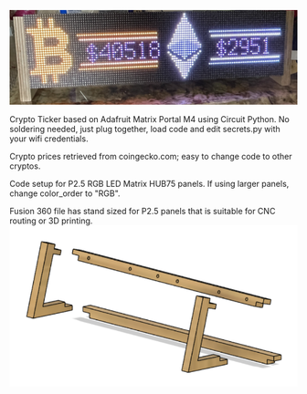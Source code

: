 ![ticker](Ticker.jpg)

Crypto Ticker based on Adafruit Matrix Portal M4 using Circuit Python.  No soldering needed, just plug together, load code and edit secrets.py with your wifi credentials.

Crypto prices retrieved from coingecko.com; easy to change code to other cryptos.

Code setup for P2.5 RGB LED Matrix HUB75 panels.  If using larger panels, change color_order to "RGB".

Fusion 360 file has stand sized for P2.5 panels that is suitable for CNC routing or 3D printing.
![tickerstand](Ticker%20Stand.png)
